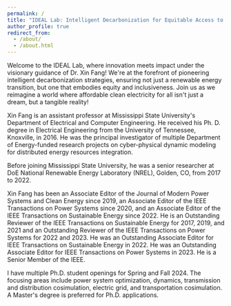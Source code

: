 ```yaml
---
permalink: /
title: "IDEAL Lab: Intelligent Decarbonization for Equitable Access to Energy Laboratory"
author_profile: true
redirect_from: 
  - /about/
  - /about.html
---
```


Welcome to the IDEAL Lab, where innovation meets impact under the visionary guidance of Dr. Xin Fang! We're at the forefront of pioneering intelligent decarbonization strategies, ensuring not just a renewable energy transition, but one that embodies equity and inclusiveness. Join us as we reimagine a world where affordable clean electricity for all isn't just a dream, but a tangible reality!

Xin Fang is an assistant professor at Mississippi State University's Department of Electrical and Computer Engineering. He received his Ph. D. degree in Electrical Engineering from the University of Tennessee, Knoxville, in 2016. He was the principal investigator of multiple Department of Energy-funded research projects on cyber-physical dynamic modeling for distributed energy resources integration.

Before joining Mississippi State University, he was a senior researcher at DoE National Renewable Energy Laboratory (NREL), Golden, CO, from 2017 to 2022.

Xin Fang has been an Associate Editor of the Journal of Modern Power Systems and Clean Energy since 2019, an Associate Editor of the IEEE Transactions on Power Systems since 2020, and an Associate Editor of the IEEE Transactions on Sustainable Energy since 2022. He is an Outstanding Reviewer of the IEEE Transactions on Sustainable Energy for 2017, 2019, and 2021 and an Outstanding Reviewer of the IEEE Transactions on Power Systems for 2022 and 2023. He was an Outstanding Associate Editor for IEEE Transactions on Sustainable Energy in 2022. He was an Outstanding Associate Editor for IEEE Transactions on Power Systems in 2023. He is a Senior Member of the IEEE.

I have multiple Ph.D. student openings for Spring and Fall 2024. The focusing areas include power system optimization, dynamics, transmission and distribution cosimulation, electric grid, and transportation cosimulation. A Master's degree is preferred for Ph.D. applications.

